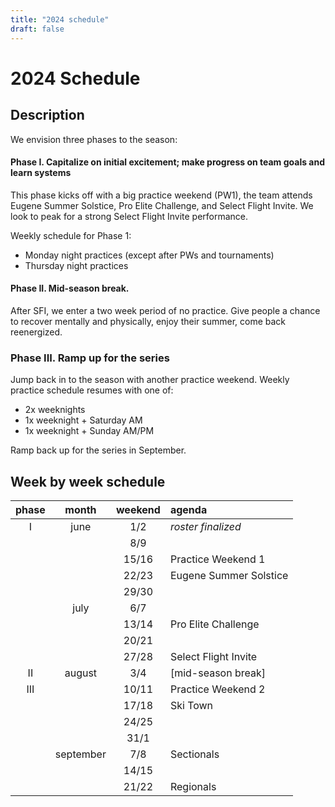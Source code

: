 ```yaml
---
title: "2024 schedule"
draft: false
---
```



# 2024 Schedule

## Description

We envision three phases to the season:

#### Phase I. Capitalize on initial excitement; make progress on team goals and learn systems

This phase kicks off with a big practice weekend (PW1), the team attends Eugene Summer Solstice, Pro Elite Challenge, and Select Flight Invite.
We look to peak for a strong Select Flight Invite performance.

Weekly schedule for Phase 1:

- Monday night practices (except after PWs and tournaments)
- Thursday night practices

#### Phase II. Mid-season break.

After SFI, we enter a two week period of no practice.
Give people a chance to recover mentally and physically, enjoy their summer, come back reenergized.


### Phase III. Ramp up for the series

Jump back in to the season with another practice weekend. Weekly practice schedule resumes with one of:

- 2x weeknights
- 1x weeknight + Saturday AM
- 1x weeknight + Sunday AM/PM

Ramp back up for the series in September.

## Week by week schedule


|  phase  | month   |  weekend | agenda                           |
|:-------:|:-------:|:--------:|:---------------------------------|
|    I    | june    |   1/2    | _roster finalized_               |
|         |         |   8/9    |                                  |
|         |         |  15/16   | Practice Weekend 1               |
|         |         |  22/23   | Eugene Summer Solstice           |
|         |         |  29/30   |                                  |
|         | july    |   6/7    |                                  |
|         |         |  13/14   | Pro Elite Challenge              |
|         |         |  20/21   |                                  |
|         |         |  27/28   | Select Flight Invite             |
|   II    | august  |   3/4    | [mid-season break]               |
|  III    |         |  10/11   | Practice Weekend 2               |
|         |         |  17/18   |  Ski Town                        |
|         |         |  24/25   |                                  |
|         |         |  31/1    |                                  |
|         |september|   7/8    | Sectionals                       |
|         |         |  14/15   |                                  |
|         |         |  21/22   | Regionals                        |
